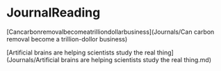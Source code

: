 # JournalReading

[Cancarbonremovalbecomeatrilliondollarbusiness](Journals/Can carbon removal become a trillion-dollor business)

[Artificial brains are helping scientists study the real thing](Journals/Artificial brains are helping scientists study the real thing.md)